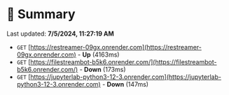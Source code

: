 # 📖 Summary
Last updated: **7/5/2024, 11:27:19 AM**

- `GET` [https://restreamer-09gx.onrender.com](https://restreamer-09gx.onrender.com) - **Up** (4163ms)
- `GET` [https://filestreambot-b5k6.onrender.com/](https://filestreambot-b5k6.onrender.com/) - **Down** (173ms)
- `GET` [https://jupyterlab-python3-12-3.onrender.com](https://jupyterlab-python3-12-3.onrender.com) - **Down** (147ms)
